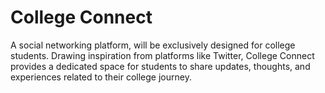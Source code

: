
# College Connect  

A social networking platform, will be exclusively designed for college students. Drawing inspiration from platforms like Twitter, College Connect provides a dedicated space for students to share updates, thoughts, and experiences related to their college journey.





